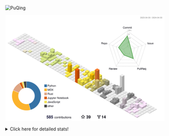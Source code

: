 ![PuQing](https://user-images.githubusercontent.com/27223114/171565019-9a56fae6-b08b-421f-99db-7e830da42371.png)

![](./profile-3d-contrib/profile-season-animate.svg)

<details>
<summary>Click here for detailed stats!</summary>

<!--START_SECTION:waka-->
![Lines of code](https://img.shields.io/badge/From%20Hello%20World%20I%27ve%20Written-1.4%20million%20lines%20of%20code-blue)

**🐱 My GitHub Data** 

> 📦 373.9 kB Used in GitHub's Storage 
 > 
> 🏆 218 Contributions in the Year 2024
 > 
> 🚫 Not Opted to Hire
 > 
> 📜 48 Public Repositories 
 > 
> 🔑 29 Private Repositories 
 > 
**I'm an Early 🐤** 

```text
🌞 Morning                585 commits         ██░░░░░░░░░░░░░░░░░░░░░░░   07.62 % 
🌆 Daytime                3554 commits        ████████████░░░░░░░░░░░░░   46.30 % 
🌃 Evening                1587 commits        █████░░░░░░░░░░░░░░░░░░░░   20.67 % 
🌙 Night                  1950 commits        ██████░░░░░░░░░░░░░░░░░░░   25.40 % 
```


📊 **This Week I Spent My Time On** 

```text
💬 Programming Languages: 
Python                   2 hrs 50 mins       ███████████████████░░░░░░   75.72 % 
Markdown                 39 mins             ████░░░░░░░░░░░░░░░░░░░░░   17.54 % 
Docker                   8 mins              █░░░░░░░░░░░░░░░░░░░░░░░░   03.88 % 
JSON                     2 mins              ░░░░░░░░░░░░░░░░░░░░░░░░░   00.90 % 
Text                     1 min               ░░░░░░░░░░░░░░░░░░░░░░░░░   00.75 % 

🔥 Editors: 
VS Code                  3 hrs 4 mins        ████████████████████░░░░░   81.88 % 
Obsidian                 39 mins             ████░░░░░░░░░░░░░░░░░░░░░   17.54 % 
iTerm2                   1 min               ░░░░░░░░░░░░░░░░░░░░░░░░░   00.58 % 

💻 Operating System: 
WSL                      2 hrs 2 mins        ██████████████░░░░░░░░░░░   54.30 % 
Linux                    1 hr 1 min          ███████░░░░░░░░░░░░░░░░░░   27.32 % 
Mac                      41 mins             █████░░░░░░░░░░░░░░░░░░░░   18.38 % 
```


<!--END_SECTION:waka-->
</details>
